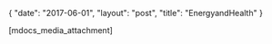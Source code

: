 {
   "date": "2017-06-01",
   "layout": "post",
   "title": "EnergyandHealth"
}

[mdocs_media_attachment]